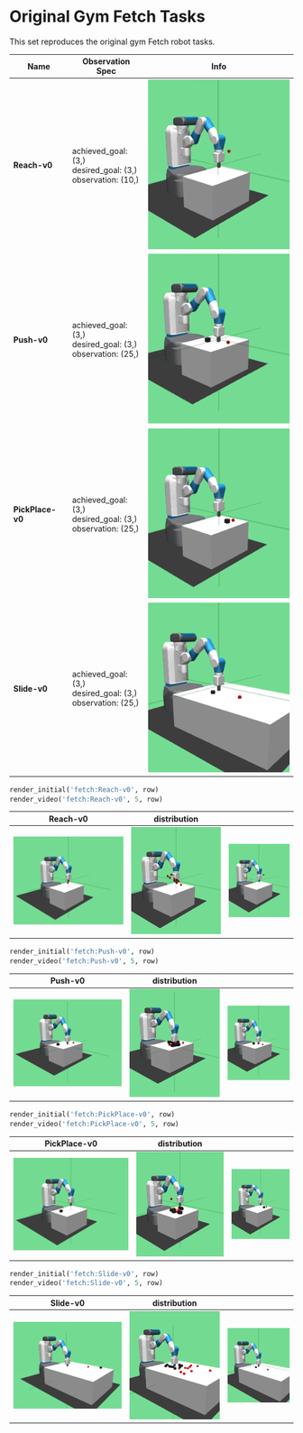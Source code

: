 
# Original Gym Fetch Tasks

This set reproduces the original gym Fetch robot tasks.

Name             | Observation Spec               | Info
---------------- | ----------------               | -------
**Reach-v0**     | achieved_goal: (3,)<br>desired_goal: (3,)<br>observation: (10,)     | ![](figures/Reach-v0.gif)
**Push-v0**      | achieved_goal: (3,)<br>desired_goal: (3,)<br>observation: (25,)      | ![](figures/Push-v0.gif)
**PickPlace-v0** | achieved_goal: (3,)<br>desired_goal: (3,)<br>observation: (25,) | ![](figures/PickPlace-v0.gif)
**Slide-v0**     | achieved_goal: (3,)<br>desired_goal: (3,)<br>observation: (25,)     | ![](figures/Slide-v0.gif)

```python
render_initial('fetch:Reach-v0', row)
render_video('fetch:Reach-v0', 5, row)
```

| **Reach-v0** | **distribution** |   |
|:------------:|:----------------:|:-:|
| ![figures/Reach-v0_init.png?ts=962547](figures/Reach-v0_init.png?ts=962547) | ![figures/Reach-v0_reset.png?ts=087766](figures/Reach-v0_reset.png?ts=087766) | ![figures/Reach-v0.gif?ts=765869](figures/Reach-v0.gif?ts=765869) |
```python
render_initial('fetch:Push-v0', row)
render_video('fetch:Push-v0', 5, row)
```

| **Push-v0** | **distribution** |   |
|:-----------:|:----------------:|:-:|
| ![figures/Push-v0_init.png?ts=839426](figures/Push-v0_init.png?ts=839426) | ![figures/Push-v0_reset.png?ts=903767](figures/Push-v0_reset.png?ts=903767) | ![figures/Push-v0.gif?ts=585049](figures/Push-v0.gif?ts=585049) |
```python
render_initial('fetch:PickPlace-v0', row)
render_video('fetch:PickPlace-v0', 5, row)
```

| **PickPlace-v0** | **distribution** |   |
|:----------------:|:----------------:|:-:|
| ![figures/PickPlace-v0_init.png?ts=579471](figures/PickPlace-v0_init.png?ts=579471) | ![figures/PickPlace-v0_reset.png?ts=639959](figures/PickPlace-v0_reset.png?ts=639959) | ![figures/PickPlace-v0.gif?ts=266861](figures/PickPlace-v0.gif?ts=266861) |
```python
render_initial('fetch:Slide-v0', row)
render_video('fetch:Slide-v0', 5, row)
```

| **Slide-v0** | **distribution** |   |
|:------------:|:----------------:|:-:|
| ![figures/Slide-v0_init.png?ts=276994](figures/Slide-v0_init.png?ts=276994) | ![figures/Slide-v0_reset.png?ts=344947](figures/Slide-v0_reset.png?ts=344947) | ![figures/Slide-v0.gif?ts=092480](figures/Slide-v0.gif?ts=092480) |
